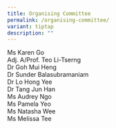 ```yaml
---
title: Organising Committee
permalink: /organising-committee/
variant: tiptap
description: ""
---
```

<p></p>
<div class="isomer-card-grid">
<div class="isomer-card">
<div class="isomer-card-body">
<div class="isomer-card-title">Ms Karen Go</div>
</div>
</div>
<div class="isomer-card">
<div class="isomer-card-body">
<div class="isomer-card-title">Adj. A/Prof. Teo Li-Tserng</div>
</div>
</div>
<div class="isomer-card">
<div class="isomer-card-body">
<div class="isomer-card-title">Dr Goh Mui Heng</div>
</div>
</div>
<div class="isomer-card">
<div class="isomer-card-body">
<div class="isomer-card-title">Dr Sunder Balasubramaniam</div>
</div>
</div>
<div class="isomer-card">
<div class="isomer-card-body">
<div class="isomer-card-title">Dr Lo Hong Yee</div>
</div>
</div>
<div class="isomer-card">
<div class="isomer-card-body">
<div class="isomer-card-title">Dr Tang Jun Han</div>
</div>
</div>
<div class="isomer-card">
<div class="isomer-card-body">
<div class="isomer-card-title">Ms Audrey Ngo</div>
</div>
</div>
<div class="isomer-card">
<div class="isomer-card-body">
<div class="isomer-card-title">Ms Pamela Yeo</div>
</div>
</div>
<div class="isomer-card">
<div class="isomer-card-body">
<div class="isomer-card-title">Ms Natasha Wee</div>
</div>
</div>
<div class="isomer-card">
<div class="isomer-card-body">
<div class="isomer-card-title">Ms Melissa Tee</div>
</div>
</div>
</div>
<p></p>